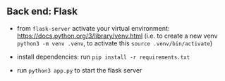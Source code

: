 ## Back end: Flask

* from `flask-server` activate your virtual environment: https://docs.python.org/3/library/venv.html (i.e. to create a new venv `python3 -m venv .venv`, to activate this `source .venv/bin/activate`)

* install dependencies: run `pip install -r requirements.txt` 

* run `python3 app.py` to start the flask server